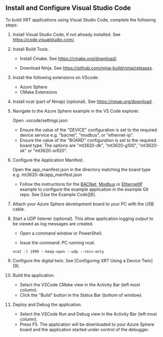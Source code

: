 ## Install and Configure Visual Studio Code

To build XRT applications using Visual Studio Code, complete the following steps:

1. Install Visual Studio Code, if not already installed. See <https://code.visualstudio.com/>.

2. Install Build Tools.

    * Install Cmake. See <https://cmake.org/download/>.

    * Download Ninja. See <https://github.com/ninja-build/ninja/releases>.

3. Install the following extensions on VScode:

    * Azure Sphere
    * CMake Extensions
   
4. Install ncat (part of Nmap) (optional). See <https://nmap.org/download>.
   
5. Navigate to the Azure Sphere example in the VS Code explorer.

    Open .vscode/settings.json
    
    * Ensure the value of the "DEVICE" configuration is set to the required device service
    e.g. "bacnet", "modbus", or "ethernet-ip".
    * Ensure the value of the "BOARD" configuration is set to the required board type.
    The options are "mt3620-dk", "mt3620-g100", "mt3620-sk" or "mt3620-sr620".

6. Configure the Application Manifest.

    Open the app\_manifest.json in the directory matching the board type
    e.g. mt3620-dk/app\_manifest.json
    
    * Follow the instructions for the [BACNet](bacnet-example.md), [Modbus](modbus-example.md) or [EthernetIP](ethernetip-example.md) example
      to configure the example application in the example Git repo.
      See [Use the Example Code][6].
	
7. Attach your Azure Sphere development board to your PC with the USB cable.

8. Start a UDP listener (optional). This allow application logging output
   to be viewed as log messages are created.

    * Open a command window or PowerShell.

    * Issue the command:
   PC running ncat.

    ```console
    ncat -l 1999 --keep-open --udp --recv-only

    ```

9. Configure the digital twin. See [Configuring XRT Using a Device Twin][9].

10. Build the application.

    * Select the VSCode CMake view in the Activity Bar (left most column).
    * Click the "Build" button in the Status Bar (bottom of window).
    
11. Deploy and Debug the application.

    * Select the VSCode Run and Debug view in the Activity Bar (left
      most column).
    * Press F5. The application will be downloaded to your Azure Sphere board
      and the application started under control of the debugger.
